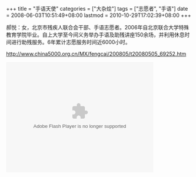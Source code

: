 +++
title = "手语天使"
categories = ["大杂烩"]
tags = ["志愿者", "手语"]
date = 2008-06-03T10:51:49+08:00
lastmod = 2010-10-29T17:02:39+08:00
+++



  郝悦：女，北京市残疾人联合会干部、手语志愿者。2006年自北京联合大学特殊教育学院毕业。自上大学至今间义务举办手语及助残讲座150余场，并利用休息时间进行助残服务。6年累计志愿服务时间近6000小时。

http://www.china5000.org.cn/MX/fengcai/200805/t20080505_69252.htm


<object classid="clsid:d27cdb6e-ae6d-11cf-96b8-444553540000" width="400" height="300" codebase="http://download.macromedia.com/pub/shockwave/cabs/flash/swflash.cab#version=6,0,40,0"><param name="src" value="http://vhead.blog.sina.com.cn/player/outer_player.swf?auto=1&vid=1823336&uid=1081955360" /><embed type="application/x-shockwave-flash" width="400" height="300" src="http://vhead.blog.sina.com.cn/player/outer_player.swf?auto=1&vid=1823336&uid=1081955360"></embed></object>